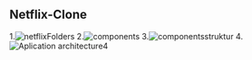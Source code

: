 ## Netflix-Clone

1.![netflixFolders](https://user-images.githubusercontent.com/66250856/99908632-f7b58980-2ce3-11eb-93a6-e0e0b48021db.png)
2.![components](https://user-images.githubusercontent.com/66250856/99908642-069c3c00-2ce4-11eb-8106-7d3150d67281.png)
3.![componentsstruktur](https://user-images.githubusercontent.com/66250856/99908637-02701e80-2ce4-11eb-9014-26b05611d891.png)
4.![Aplication architecture4](https://user-images.githubusercontent.com/66250856/99908645-0865ff80-2ce4-11eb-838e-e805c4467f99.png)
